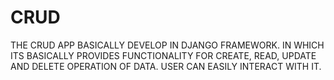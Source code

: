 # CRUD
THE CRUD APP BASICALLY DEVELOP IN DJANGO FRAMEWORK.
IN WHICH ITS BASICALLY PROVIDES FUNCTIONALITY FOR CREATE, READ, UPDATE AND DELETE OPERATION OF DATA.
USER CAN EASILY INTERACT WITH IT.
